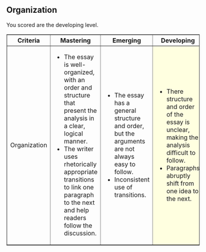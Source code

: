 ## Organization

You scored are the developing level.

<table border="1">
<tr><th width="10%">Criteria</th><th width="30%">Mastering</th><th width="30%">Emerging</th><th width="30%">Developing</th></tr>

<tr>
<td>Organization</td>
<td><ul>
<li>The essay is well-organized, with an order and structure that present the analysis in a clear, logical manner.</li>
<li>The writer uses rhetorically appropriate transitions to link one paragraph to the next and help readers follow the discussion.</li>
</ul></td><td><ul>
<li>The essay has a general structure and order, but the arguments are not always easy to follow.</li>
<li>Inconsistent use of transitions.</li>
</ul></td><td bgcolor='lightyellow'><ul>
<li>There structure and order of the essay is unclear, making the analysis difficult to follow.</li>
<li>Paragraphs abruptly shift from one idea to the next. </li>
</ul></td></tr>

</table>
